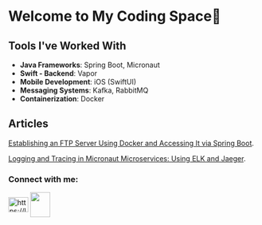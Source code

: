 
<h1 >Welcome to My Coding Space🔭</h1>

## Tools I've Worked With

- **Java Frameworks**: Spring Boot, Micronaut
- **Swift - Backend**: Vapor
- **Mobile Development**: iOS (SwiftUI)
- **Messaging Systems**: Kafka, RabbitMQ
- **Containerization**: Docker
<!-- 
- **Data Management**: Microsoft SQL Server, PostgreSQL, Redis
- **ORM**: JPA, Hibernate, MyBatis, Fluent
- **Database Migration**: Flyway
-->

## Articles
[Establishing an FTP Server Using Docker and Accessing It via Spring Boot](https://medium.com/@gydamohaimeed/b9a87b389bb5).

[Logging and Tracing in Micronaut Microservices: Using ELK and Jaeger](https://medium.com/@gydamohaimeed/enhanced-logging-and-tracing-in-micronaut-microservices-ae5af7d68c06).


<!-- 

<h1 >Hi there👋🏻, I'm Gyda</h1>
<h3 > Backend and iOS developer</h3>



[![Top Langs](https://github-readme-stats.vercel.app/api/top-langs/?username=gyda13&hide=javascript&langs_count=4&layout=compact&theme=tokyonight)](https://github.com/anuraghazra/github-readme-stats)


<!--  <p><img  src="https://github-readme-streak-stats.herokuapp.com/?user=gyda13&" alt="gyda13" /></p> -->
<!-- <p>&nbsp;<img  src="https://github-readme-stats.vercel.app/api?username=gyda13&show_icons=true&locale=en" alt="gyda13" /></p> -->


<!-- 
<h3 align="left">Languages and Tools:</h3>
<p align="left">

<!--
<a href="https://developer.apple.com/swift/" target="_blank" rel="noreferrer"> <img src="https://raw.githubusercontent.com/devicons/devicon/master/icons/swift/swift-original.svg" alt="swift" width="40" height="40"/> </a><a href="https://docs.vapor.codes" target="_blank" rel="noreferrer"> <img src="https://docs.vapor.codes/assets/logo.png"  width="40" height="40"/> </a><a href="https://www.w3schools.com/cs/" target="_blank" rel="noreferrer"> <img src="https://raw.githubusercontent.com/devicons/devicon/master/icons/csharp/csharp-original.svg" alt="csharp" width="40" height="40"/> </a> 
<a href="https://dotnet.microsoft.com/" target="_blank" rel="noreferrer"> <img src="https://raw.githubusercontent.com/devicons/devicon/master/icons/dot-net/dot-net-original-wordmark.svg" alt="dotnet" width="40" height="40"/> </a> <a href="https://www.java.com" target="_blank" rel="noreferrer"> <img src="https://raw.githubusercontent.com/devicons/devicon/master/icons/java/java-original.svg" alt="java" width="40" height="40"/> </a> <a href="https://spring.io/" target="_blank" rel="noreferrer"> <img src="https://www.vectorlogo.zone/logos/springio/springio-icon.svg" alt="spring" width="40" height="40"/> </a> <a href="https://www.microsoft.com/en-us/sql-server" target="_blank" rel="noreferrer"> <img src="https://www.svgrepo.com/show/303229/microsoft-sql-server-logo.svg" alt="mssql" width="40" height="40"/> </a>  <a href="https://www.postgresql.org" target="_blank" rel="noreferrer"> <img src="https://raw.githubusercontent.com/devicons/devicon/master/icons/postgresql/postgresql-original-wordmark.svg" alt="postgresql" width="40" height="40"/> </a> <a href="https://www.docker.com/" target="_blank" rel="noreferrer"> <img src="https://raw.githubusercontent.com/devicons/devicon/master/icons/docker/docker-original-wordmark.svg" alt="docker" width="40" height="40"/> </a> <a href="https://postman.com" target="_blank" rel="noreferrer"> <img src="https://www.vectorlogo.zone/logos/getpostman/getpostman-icon.svg" alt="postman" width="40" height="40"/> </a><a href="https://getbootstrap.com" target="_blank" rel="noreferrer"> <img src="https://raw.githubusercontent.com/devicons/devicon/master/icons/bootstrap/bootstrap-plain-wordmark.svg" alt="bootstrap" width="40" height="40"/> </a> 
</p>
-->

<h3 align="left">Connect with me:</h3>
<p align="left"><a href="https://linkedin.com/in/gydam" target="blank"><img align="center" src="https://raw.githubusercontent.com/rahuldkjain/github-profile-readme-generator/master/src/images/icons/Social/linked-in-alt.svg" alt="https://linkedin.com/in/gydam" height="30" width="40"/></a>      <a href="mailto:Gydamohaimeed@gmail.com" target="blank"><img align="center" src="https://fonts.gstatic.com/s/i/productlogos/gmail_2020q4/v10/192px.svg" alt="" height="50" width="40"/></a></p>


 <!-- ![Anurag's GitHub stats](https://github-readme-stats.vercel.app/api?username=gyda13&show_icons=true&theme=tokyonight) -->

<!-- <p align="left"> <img src="https://komarev.com/ghpvc/?username=gyda13&label=Profile%20views&color=0e75b6&style=flat" alt="gyda13" /> </p> -->
